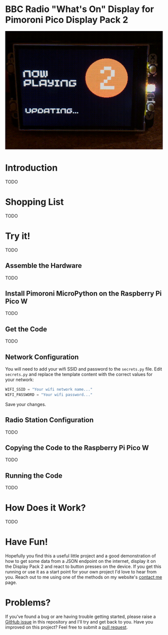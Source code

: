 # BBC Radio "What's On" Display for Pimoroni Pico Display Pack 2
![Demo of the code running on the Display Pack 2.0](readme_images/radio_2_demo.gif)

# Introduction

TODO

# Shopping List

TODO

# Try it!

TODO

## Assemble the Hardware

TODO

## Install Pimoroni MicroPython on the Raspberry Pi Pico W

TODO

## Get the Code

TODO

## Network Configuration

You will need to add your wifi SSID and password to the `secrets.py` file.  Edit `secrets.py` and replace the template content with the correct values for your network:

```python
WIFI_SSID = "Your wifi network name..."
WIFI_PASSWORD = "Your wifi password..."
```

Save your changes.

## Radio Station Configuration

TODO

## Copying the Code to the Raspberry Pi Pico W

TODO

## Running the Code

TODO

# How Does it Work?

TODO

# Have Fun!

Hopefully you find this a useful little project and a good demonstration of how to get some data from a JSON endpoint on the internet, display it on the Display Pack 2 and react to button presses on the device.  If you get this running or use it as a start point for your own project I'd love to hear from you.  Reach out to me using one of the methods on my website's [contact me](https://simonprickett.dev/contact/) page.

# Problems?

If you've found a bug or are having trouble getting started, please raise a [GitHub issue](https://github.com/simonprickett/pico-display-pack-2-radio-whats-on/issues) in this repository and I'll try and get back to you.  Have you improved on this project?  Feel free to submit a [pull request](https://github.com/simonprickett/pico-display-pack-2-radio-whats-on/pulls).